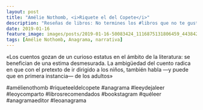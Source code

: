 ```yaml
---
layout: post
title: "Amélie Nothomb, <i>Riquete el del Copete</i>"
description: "Reseñas de libros: No termines los #libros que no te gustan. I els #llibres que t'agraden llegeix-los tants cops com calgui."
date: 2019-01-16
feature_image: images/posts/2019-01-16-50083424_1116875131806459_4438422850927568871_n_18022300012037059.jpg
tags: [Amélie Nothomb, Anagrama, narrativa]
---
```


«Los cuentos gozan de un curioso estatus en el ámbito de la literatura: se benefician de una estima desmesurada. La ambigüedad del cuento radica en que con el pretexto de ir dirigido a los niños, también habla —y puede que en primera instancia— de los adultos»
<!--more-->

#amélienothomb #riqueteeldelcopete #anagrama #leeydejaleer #leoycomparto #librosrecomendados #bookstagram #quéleer #anagramaeditor #leoanagrama


